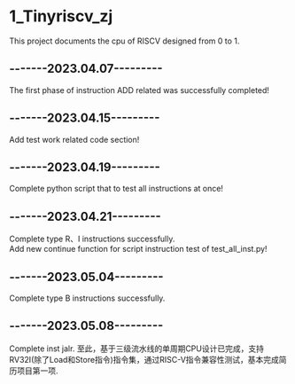 # 1_Tinyriscv_zj

This project documents the cpu of RISCV designed from 0 to 1.

## -------2023.04.07---------
The first phase of instruction ADD related was successfully completed!

## -------2023.04.15---------
Add test work related code section!

## -------2023.04.19---------
Complete python script that to test all instructions at once!

## -------2023.04.21---------
Complete type R、I instructions successfully.<br />
Add new continue function for script instruction test of test_all_inst.py!

## -------2023.05.04---------
Complete type B instructions successfully.

## -------2023.05.08---------
Complete inst jalr.
至此，基于三级流水线的单周期CPU设计已完成，支持RV32I(除了Load和Store指令)指令集，通过RISC-V指令兼容性测试，基本完成简历项目第一项.
